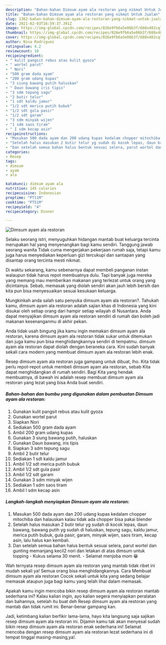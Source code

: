 ```yaml
---
description: "Bahan-bahan Dimsum ayam ala restoran yang nikmat Untuk Jualan"
title: "Bahan-bahan Dimsum ayam ala restoran yang nikmat Untuk Jualan"
slug: 1362-bahan-bahan-dimsum-ayam-ala-restoran-yang-nikmat-untuk-jualan
date: 2021-02-03T16:59:37.391Z
image: https://img-global.cpcdn.com/recipes/026e9fb6a5e06b3f/680x482cq70/dimsum-ayam-ala-restoran-foto-resep-utama.jpg
thumbnail: https://img-global.cpcdn.com/recipes/026e9fb6a5e06b3f/680x482cq70/dimsum-ayam-ala-restoran-foto-resep-utama.jpg
cover: https://img-global.cpcdn.com/recipes/026e9fb6a5e06b3f/680x482cq70/dimsum-ayam-ala-restoran-foto-resep-utama.jpg
author: Nina Rodriguez
ratingvalue: 4.2
reviewcount: 10
recipeingredient:
- " kulit pangsit rebus atau kulit gyoza"
- " wortel parut"
- " Nori"
- "500 gram dada ayam"
- "200 gram udang kupas"
- "3 siung bawang putih haluskan"
- " Daun bawang iris tipis"
- "3 sdm tepung sagu"
- "2 butir telur"
- "1 sdt kaldu jamur"
- "1/2 sdt merica putih bubuk"
- "1/2 sdt gula pasir"
- "1/2 sdt garam"
- "3 sdm minyak wijen"
- "1 sdm saos tiram"
- " I sdm kecap asin"
recipeinstructions:
- "Masukan 500 dada ayam dan 200 udang kupas kedalam chopper mitochiba dan halauskan kalau tidak ada chopper bisa pakai blender"
- "Setelah halus masukan 2 butir telur yg sudah di kocok lepas, daun bawang, bawang putih yg sudah di haluskan, tepung sagu, kaldu jamur, merica putih bubuk, gula pasir, garam, minyak wijen, saos tiram, kecap asin, lalu halus kan kembali."
- "Dan setelah semua bahan halus bentuk sesuai selera, parut wortel dan gunting memanjang kecil2 nori dan letakan di atas dimsum untuk topping Kukus selama 30 menit.  Selamat menjoba mom 😁"
categories:
- Resep
tags:
- dimsum
- ayam
- ala

katakunci: dimsum ayam ala 
nutrition: 145 calories
recipecuisine: Indonesian
preptime: "PT11M"
cooktime: "PT51M"
recipeyield: "4"
recipecategory: Dinner

---
```



![Dimsum ayam ala restoran](https://img-global.cpcdn.com/recipes/026e9fb6a5e06b3f/680x482cq70/dimsum-ayam-ala-restoran-foto-resep-utama.jpg)

Selaku seorang istri, menyuguhkan hidangan mantab buat keluarga tercinta merupakan hal yang menyenangkan bagi kamu sendiri. Tanggung jawab seorang  wanita Tidak cuma mengerjakan pekerjaan rumah saja, tetapi kamu juga harus menyediakan keperluan gizi tercukupi dan santapan yang disantap orang tercinta mesti nikmat.

Di waktu  sekarang, kamu sebenarnya dapat membeli panganan instan walaupun tidak harus repot membuatnya dulu. Tapi banyak juga mereka yang memang mau memberikan makanan yang terlezat untuk orang yang dicintainya. Sebab, memasak yang diolah sendiri akan jauh lebih bersih dan kita pun bisa menyesuaikan sesuai kesukaan keluarga. 



Mungkinkah anda salah satu penyuka dimsum ayam ala restoran?. Tahukah kamu, dimsum ayam ala restoran adalah sajian khas di Indonesia yang kini disukai oleh setiap orang dari hampir setiap wilayah di Nusantara. Anda dapat menyajikan dimsum ayam ala restoran sendiri di rumah dan boleh jadi makanan kesenanganmu di akhir pekan.

Anda tidak usah bingung jika kamu ingin memakan dimsum ayam ala restoran, karena dimsum ayam ala restoran tidak sukar untuk ditemukan dan juga kamu pun bisa menghidangkannya sendiri di tempatmu. dimsum ayam ala restoran dapat diolah dengan beraneka cara. Kini sudah banyak sekali cara modern yang membuat dimsum ayam ala restoran lebih enak.

Resep dimsum ayam ala restoran juga gampang untuk dibuat, lho. Kita tidak perlu repot-repot untuk membeli dimsum ayam ala restoran, sebab Kita dapat menghidangkan di rumah sendiri. Bagi Kita yang hendak membuatnya, di bawah ini adalah resep membuat dimsum ayam ala restoran yang lezat yang bisa Anda buat sendiri.

<!--inarticleads1-->

##### Bahan-bahan dan bumbu yang digunakan dalam pembuatan Dimsum ayam ala restoran:

1. Gunakan  kulit pangsit rebus atau kulit gyoza
1. Gunakan  wortel parut
1. Siapkan  Nori
1. Sediakan 500 gram dada ayam
1. Ambil 200 gram udang kupas
1. Gunakan 3 siung bawang putih, haluskan
1. Gunakan  Daun bawang, iris tipis
1. Siapkan 3 sdm tepung sagu
1. Ambil 2 butir telur
1. Sediakan 1 sdt kaldu jamur
1. Ambil 1/2 sdt merica putih bubuk
1. Ambil 1/2 sdt gula pasir
1. Ambil 1/2 sdt garam
1. Gunakan 3 sdm minyak wijen
1. Sediakan 1 sdm saos tiram
1. Ambil  I sdm kecap asin




<!--inarticleads2-->

##### Langkah-langkah menyiapkan Dimsum ayam ala restoran:

1. Masukan 500 dada ayam dan 200 udang kupas kedalam chopper mitochiba dan halauskan kalau tidak ada chopper bisa pakai blender
1. Setelah halus masukan 2 butir telur yg sudah di kocok lepas, daun bawang, bawang putih yg sudah di haluskan, tepung sagu, kaldu jamur, merica putih bubuk, gula pasir, garam, minyak wijen, saos tiram, kecap asin, lalu halus kan kembali.
1. Dan setelah semua bahan halus bentuk sesuai selera, parut wortel dan gunting memanjang kecil2 nori dan letakan di atas dimsum untuk topping - Kukus selama 30 menit.  - Selamat menjoba mom 😁




Wah ternyata resep dimsum ayam ala restoran yang mantab tidak ribet ini mudah sekali ya! Semua orang bisa menghidangkannya. Cara Membuat dimsum ayam ala restoran Cocok sekali untuk kita yang sedang belajar memasak ataupun juga bagi kamu yang telah lihai dalam memasak.

Apakah kamu ingin mencoba bikin resep dimsum ayam ala restoran mantab sederhana ini? Kalau kalian ingin, ayo kalian segera menyiapkan peralatan dan bahannya, setelah itu buat deh Resep dimsum ayam ala restoran yang mantab dan tidak rumit ini. Benar-benar gampang kan. 

Jadi, ketimbang kalian berfikir lama-lama, hayo kita langsung saja sajikan resep dimsum ayam ala restoran ini. Dijamin kamu tak akan menyesal sudah bikin resep dimsum ayam ala restoran enak sederhana ini! Selamat mencoba dengan resep dimsum ayam ala restoran lezat sederhana ini di tempat tinggal masing-masing,ya!.


